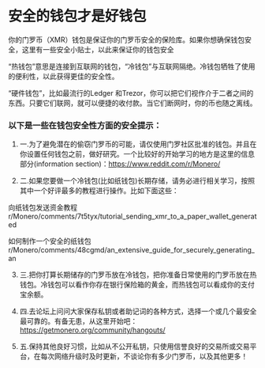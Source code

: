 # 安全的钱包才是好钱包

你的门罗币（XMR）钱包是保证你的门罗币安全的保险库。如果你想确保钱包安全，这里有一些安全小贴士，以此来保证你的钱包安全

“热钱包”意思是连接到互联网的钱包，“冷钱包”与互联网隔绝。冷钱包牺牲了使用的便利性，以此获得更佳的安全性。

“硬件钱包”，比如最流行的Ledger  和Trezor，你可以把它们视作介于二者之间的东西。只要它们联网，就可以便捷的收付款。当它们断网时，你的币也随之离线。

### 以下是一些在钱包安全性方面的安全提示：

1. 一.为了避免潜在的偷窃门罗币的可能，请仅使用门罗社区批准的钱包。并且在你设置任何钱包之前，做好研究。一个比较好的开始学习的地方是这里的信息部分(information section)：https://www.reddit.com/r/Monero/

2. 二.如果您要做一个冷钱包(比如纸钱包)长期存储，请务必进行相关学习，按照其中一个好评最多的教程进行操作。比如下面这些：

  向纸钱包发送资金教程
r/Monero/comments/7t5tyx/tutorial_sending_xmr_to_a_paper_wallet_generated

  如何制作一个安全的纸钱包
r/Monero/comments/48cgmd/an_extensive_guide_for_securely_generating_an

3. 三.把你打算长期储存的门罗币放在冷钱包，把你准备日常使用的门罗币放在热钱包。冷钱包可以看作你存在银行保险箱的黄金，而热钱包可以看成你的支付宝余额。

4. 四.去论坛上问问大家保存私钥或者助记词的各种方式，选择一个或几个最安全最可靠的。有备无患，从这里开始吧： https://getmonero.org/community/hangouts/

5. 五.保持其他良好习惯，比如从不公开私钥，只使用信誉良好的交易所或交易平台，在每次网络升级时及时更新，不谈论你有多少门罗币，以及其他更多！








